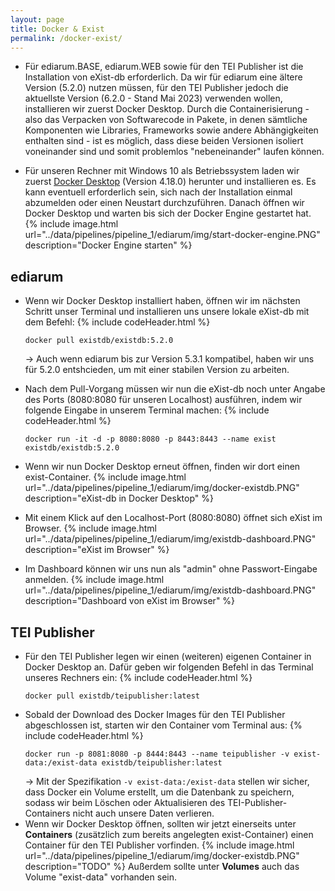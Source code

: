 ```yaml
---
layout: page
title: Docker & Exist 
permalink: /docker-exist/
---
```


* Für ediarum.BASE, ediarum.WEB sowie für den TEI Publisher ist die Installation von eXist-db erforderlich. Da wir für ediarum eine ältere Version (5.2.0) nutzen müssen, für den TEI Publisher jedoch die aktuellste Version (6.2.0 - Stand Mai 2023) verwenden wollen, installieren wir zuerst Docker Desktop. Durch die Containerisierung - also das Verpacken von Softwarecode in Pakete, in denen sämtliche Komponenten wie Libraries, Frameworks sowie andere Abhängigkeiten enthalten sind - ist es möglich, dass diese beiden Versionen isoliert voneinander sind und somit problemlos "nebeneinander" laufen können.

* Für unseren Rechner mit Windows 10 als Betriebssystem laden wir zuerst [Docker Desktop](https://www.docker.com/products/docker-desktop/) (Version 4.18.0) herunter und installieren es. Es kann eventuell erforderlich sein, sich nach der Installation einmal abzumelden oder einen Neustart durchzuführen. Danach öffnen wir Docker Desktop und warten bis sich der Docker Engine gestartet hat.
    {% include image.html url="../data/pipelines/pipeline_1/ediarum/img/start-docker-engine.PNG" description="Docker Engine starten" %}

## ediarum

* Wenn wir Docker Desktop installiert haben, öffnen wir im nächsten Schritt unser Terminal und installieren uns unsere lokale eXist-db mit dem Befehl: 
    {% include codeHeader.html %}
    ```terminal
    docker pull existdb/existdb:5.2.0
    ```
    → Auch wenn ediarum bis zur Version 5.3.1 kompatibel, haben wir uns für 5.2.0 entshcieden, um mit einer stabilen Version zu arbeiten. 
* Nach dem Pull-Vorgang müssen wir nun die eXist-db noch unter Angabe des Ports (8080:8080 für unseren Localhost) ausführen, indem wir folgende Eingabe in unserem Terminal machen: 
    {% include codeHeader.html %}
    ```terminal
    docker run -it -d -p 8080:8080 -p 8443:8443 --name exist existdb/existdb:5.2.0
    ```
* Wenn wir nun Docker Desktop erneut öffnen, finden wir dort einen exist-Container.
    {% include image.html url="../data/pipelines/pipeline_1/ediarum/img/docker-existdb.PNG" description="eXist-db in Docker Desktop" %}
* Mit einem Klick auf den Localhost-Port (8080:8080) öffnet sich eXist im Browser.
    {% include image.html url="../data/pipelines/pipeline_1/ediarum/img/existdb-dashboard.PNG" description="eXist im Browser" %}

* Im Dashboard können wir uns nun als "admin" ohne Passwort-Eingabe anmelden.
    {% include image.html url="../data/pipelines/pipeline_1/ediarum/img/existdb-dashboard.PNG" description="Dashboard von eXist im Browser" %}


## TEI Publisher

* Für den TEI Publisher legen wir einen (weiteren) eigenen Container in Docker Desktop an. Dafür geben wir folgenden Befehl in das Terminal unseres Rechners ein:
    {% include codeHeader.html %}
    ```terminal
    docker pull existdb/teipublisher:latest
    ```
* Sobald der Download des Docker Images für den TEI Publisher abgeschlossen ist, starten wir den Container vom Terminal aus: 
    {% include codeHeader.html %}
    ```terminal
    docker run -p 8081:8080 -p 8444:8443 --name teipublisher -v exist-data:/exist-data existdb/teipublisher:latest
    ```
    → Mit der Spezifikation `-v exist-data:/exist-data` stellen wir sicher, dass Docker ein Volume erstellt, um die Datenbank zu speichern, sodass wir beim Löschen oder Aktualisieren des TEI-Publisher-Containers nicht auch unsere Daten verlieren. 
* Wenn wir Docker Desktop öffnen, sollten wir jetzt einerseits unter <strong>Containers</strong> (zusätzlich zum bereits angelegten exist-Container) einen Container für den TEI Publisher vorfinden. 
    {% include image.html url="../data/pipelines/pipeline_1/ediarum/img/docker-existdb.PNG" description="TODO" %}
    Außerdem sollte unter <strong>Volumes</strong> auch das Volume "exist-data" vorhanden sein. 
     

    